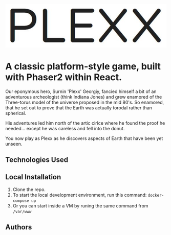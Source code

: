 ![alt-text](./public/images/logo.JPG)

# A classic platform-style game, built with Phaser2 within React.

Our eponymous hero, Surnin 'Plexx' Georgiy, fancied himself a bit of an adventurous archeologist (think Indiana Jones) and grew enamored of the Three-torus model of the universe proposed in the mid 80's. So enamored, that he set out to prove that the Earth was actually torodal rather than spherical.

His adventures led him north of the artic cirlce where he found the proof he needed... except he was careless and fell into the donut.

You now play as Plexx as he discovers aspects of Earth that have been yet unseen.

## Technologies Used

## Local Installation
1. Clone the repo.
2. To start the local development environment, run this command:
`docker-compose up`
3. Or you can start inside a VM by runing the same command from `/var/www`

## Authors
